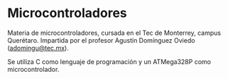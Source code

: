 # Microcontroladores
Materia de microcontroladores, cursada en el Tec de Monterrey, campus Querétaro. 
Impartida por el profesor Agustín Domínguez Oviedo (adomingu@tec.mx).

Se utiliza C como lenguaje de programación y un ATMega328P como microcontrolador.
